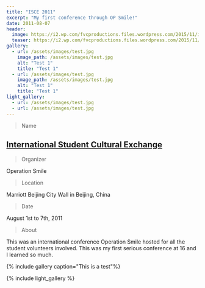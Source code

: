 ```yaml
---
title: "ISCE 2011"
excerpt: "My first conference through OP Smile!"
date: 2011-08-07
header:
  image: https://i2.wp.com/fvcproductions.files.wordpress.com/2015/11/img_0164.jpg
  teaser: https://i2.wp.com/fvcproductions.files.wordpress.com/2015/11/img_0164.jpg
gallery:
  - url: /assets/images/test.jpg
    image_path: /assets/images/test.jpg
    alt: "Test 1"
    title: "Test 1"
  - url: /assets/images/test.jpg
    image_path: /assets/images/test.jpg
    alt: "Test 1"
    title: "Test 1"
light_gallery:
  - url: /assets/images/test.jpg
  - url: /assets/images/test.jpg
---
```


> Name

## <a title="ISLC" href="http://studentprograms.operationsmile.org/events/islc/" target="_blank">International Student Cultural Exchange</a>

> Organizer

Operation Smile

> Location

Marriott Beijing City Wall in Beijing, China

> Date

August 1st to 7th, 2011

> About

This was an international conference Operation Smile hosted for all the student volunteers involved. This was my first serious conference at 16 and I learned so much.

{% include gallery caption="This is a test"%}

{% include light_gallery %}
